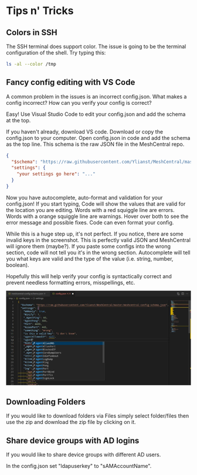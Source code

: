 # Tips n' Tricks

## Colors in SSH

The SSH terminal does support color. The issue is going to be the terminal configuration of the shell. Try typing this:

```bash
ls -al --color /tmp
```

## Fancy config editing with VS Code

A common problem in the issues is an incorrect config.json. What makes a config incorrect? How can you verify your config is correct?

Easy! Use Visual Studio Code to edit your config.json and add the schema at the top.

If you haven't already, download VS code.
Download or copy the config.json to your computer.
Open config.json in code and add the schema as the top line. This schema is the raw JSON file in the MeshCentral repo.

```json
{
  "$schema": "https://raw.githubusercontent.com/Ylianst/MeshCentral/master/meshcentral-config-schema.json",
  "settings": {
    "your settings go here": "..."
  }
}
```

Now you have autocomplete, auto-format and validation for your config.json! If you start typing, Code will show the values that are valid for the location you are editing. Words with a red squiggle line are errors. Words with a orange squiggle line are warnings. Hover over both to see the error message and possible fixes. Code can even format your config.

While this is a huge step up, it's not perfect. If you notice, there are some invalid keys in the screenshot. This is perfectly valid JSON and MeshCentral will ignore them (maybe?). If you paste some configs into the wrong section, code will not tell you it's in the wrong section. Autocomplete will tell you what keys are valid and the type of the value (i.e. string, number, boolean).

Hopefully this will help verify your config is syntactically correct and prevent needless formatting errors, misspellings, etc.

![](images/2023-02-24vscodejsonediting.jpg)

## Downloading Folders

If you would like to download folders via Files simply select folder/files then use the zip and download the zip file by clicking on it.

## Share device groups with AD logins
If you would like to share device groups with different AD users.

In the config.json set "ldapuserkey" to "sAMAccountName".

